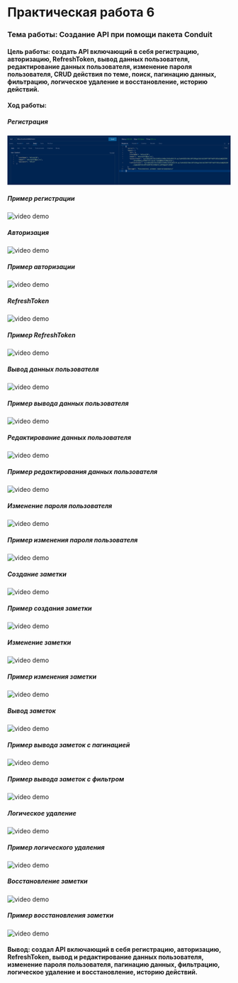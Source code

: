 # Практическая работа 6
### Тема работы: Создание API при помощи пакета Conduit
#### Цель работы: создать API  включающий в себя регистрацию, авторизацию, RefreshToken, вывод данных пользователя, редактирование данных пользователя, изменение пароля пользователя,  CRUD действия по теме, поиск, пагинацию данных, фильтрацию, логическое удаление и восстановление, историю действий.

#### Ход работы: 

##### Регистрация</br>

<img src="img/1.png" alt="video demo"/>

##### Пример регистрации</br>

<img src="main.png" alt="video demo"/>

##### Авторизация</br>

<img src="main.png" alt="video demo"/>

##### Пример авторизации</br>

<img src="main.png" alt="video demo"/>

##### RefreshToken</br>

<img src="main.png" alt="video demo"/>

##### Пример RefreshToken</br>

<img src="main.png" alt="video demo"/>

##### Вывод данных пользователя</br>

<img src="main.png" alt="video demo"/>

##### Пример вывода данных пользователя</br>

<img src="main.png" alt="video demo"/>

##### Редактирование данных пользователя</br>

<img src="main.png" alt="video demo"/>

##### Пример редактирования данных пользователя</br>

<img src="main.png" alt="video demo"/>

##### Изменение пароля пользователя</br>

<img src="main.png" alt="video demo"/>

##### Пример изменения пароля пользователя</br>

<img src="main.png" alt="video demo"/>

##### Создание заметки</br>

<img src="main.png" alt="video demo"/>

##### Пример создания заметки</br>

<img src="main.png" alt="video demo"/>

##### Изменение заметки </br>

<img src="main.png" alt="video demo"/>

##### Пример изменения заметки</br>

<img src="main.png" alt="video demo"/>

##### Вывод заметок</br>

<img src="main.png" alt="video demo"/>

##### Пример вывода заметок c пагинацией</br>

<img src="main.png" alt="video demo"/>

##### Пример вывода заметок с фильтром</br>

<img src="main.png" alt="video demo"/>

##### Логическое удаление </br>

<img src="main.png" alt="video demo"/>

##### Пример логического удаления</br>

<img src="main.png" alt="video demo"/>

##### Восстановление заметки</br>

<img src="main.png" alt="video demo"/>

##### Пример восстановления заметки</br>

<img src="main.png" alt="video demo"/>

#### Вывод: создал API включающий в себя регистрацию, авторизацию, RefreshToken, вывод и редактирование данных пользователя, изменение пароля пользователя, пагинацию данных, фильтрацию, логическое удаление и восстановление, историю действий.
